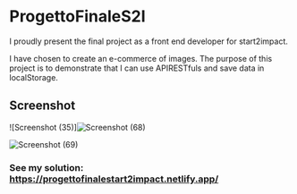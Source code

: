 # ProgettoFinaleS2I

I proudly present the final project as a front end developer for start2impact.

I have chosen to create an e-commerce of images. The purpose of this project is to demonstrate that I can use APIRESTfuls and save data in localStorage.






## Screenshot




![Screenshot (35)]![Screenshot (68)](https://user-images.githubusercontent.com/85753606/160388686-c3583abf-f025-4034-9bb7-31935b3d296b.png)





![Screenshot (69)](https://user-images.githubusercontent.com/85753606/160388721-69ce7730-599f-4a47-abda-79e68aae7151.png)






### See my solution: https://progettofinalestart2impact.netlify.app/ 
